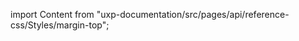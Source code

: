 
import Content from "uxp-documentation/src/pages/api/reference-css/Styles/margin-top";

<Content query="product=photoshop"/>
